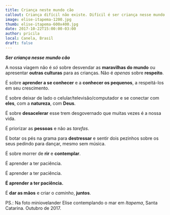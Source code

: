 ```yaml
---
title: Criança neste mundo cão
callout: Criança difícil não existe. Difícil é ser criança nesse mundo de gente ocupada, cansada, sem paciência e com pressa. - Carla Ferro 
image: elise-itapema-1200.jpg
thumb: elise-itapema-600x400.jpg
date: 2017-10-22T15:00:00-03:00
author: pricila
local: Canela, Brasil
draft: false
---
```


***Ser criança nesse mundo cão***

A nossa viagem não é *só* sobre desvendar as **maravilhas do mundo** ou apresentar **outras culturas** para as crianças. Não é *apenas* sobre **respeito**.

É sobre **aprender a se conhecer** e a **conhecer os pequenos**, a respeitá-los em seu crescimento. 

É sobre deixar de lado o celular/televisão/computador e se conectar com **eles**, com a **natureza**, com **Deus**. 

É sobre **desacelerar** esse trem desgovernado que muitas vezes é a nossa vida. 

É priorizar as **pessoas** e não as *tarefas*. 

É botar os pés na grama para **destressar** e sentir dois pezinhos sobre os seus pedindo para dançar, mesmo sem música. 

É sobre morrer de **rir** e **contemplar**. 

É aprender a ter paciência. 

É aprender a ter paciência. 

**É aprender a ter paciência.** 


É **dar as mãos** e criar o *caminho*, **juntos**.




PS.: Na foto miniovelander Elise contemplando o mar em *Itapema*, Santa Catarina. Outubro de 2017.

